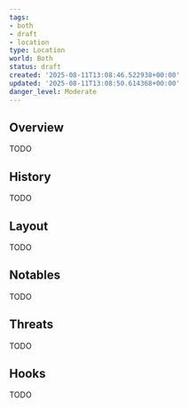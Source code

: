 ```yaml
---
tags:
- both
- draft
- location
type: Location
world: Both
status: draft
created: '2025-08-11T13:08:46.522938+00:00'
updated: '2025-08-11T13:08:50.614368+00:00'
danger_level: Moderate
---
```



## Overview

TODO
## History

TODO
## Layout

TODO
## Notables

TODO
## Threats

TODO
## Hooks

TODO
